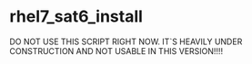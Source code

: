 # rhel7_sat6_install
DO NOT USE THIS SCRIPT RIGHT NOW. IT`S HEAVILY UNDER CONSTRUCTION AND NOT USABLE IN THIS VERSION!!!!
